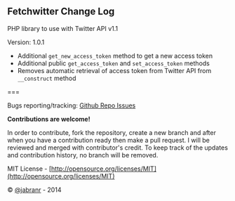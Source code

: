 ## Fetchwitter Change Log

PHP library to use with Twitter API v1.1

Version: 1.0.1

+ Additional `get_new_access_token` method to get a new access token
+ Additional public `get_access_token` and `set_access_token` methods
+ Removes automatic retrieval of access token from Twitter API from `__construct` method

===


Bugs reporting/tracking: [Github Repo Issues](https://github.com/jabranr/fetchwitter/issues)

**Contributions are welcome!**

In order to contribute, fork the repository, create a new branch and after when you have a contribution ready then make a pull request. I will be reviewed and merged with contributor's credit. To keep track of the updates and contribution history, no branch will be removed.

MIT License - [http://opensource.org/licenses/MIT](http://opensource.org/licenses/MIT)

&copy; [@jabranr](https://twitter.com/jabranr) - 2014